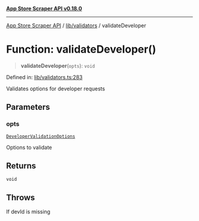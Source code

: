 [**App Store Scraper API v0.18.0**](../../../README.md)

***

[App Store Scraper API](../../../modules.md) / [lib/validators](../README.md) / validateDeveloper

# Function: validateDeveloper()

> **validateDeveloper**(`opts`): `void`

Defined in: [lib/validators.ts:283](https://github.com/facundoolano/app-store-scraper/blob/1e0c65b171e0bad4a38692c4616a992bb494cdd4/lib/validators.ts#L283)

Validates options for developer requests

## Parameters

### opts

[`DeveloperValidationOptions`](../interfaces/DeveloperValidationOptions.md)

Options to validate

## Returns

`void`

## Throws

If devId is missing
